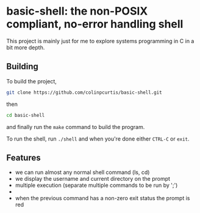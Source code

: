 # basic-shell: the non-POSIX compliant, no-error handling shell

This project is mainly just for me to explore systems programming in C in a bit more depth.

## Building
To build the project,
```bash
git clone https://github.com/colinpcurtis/basic-shell.git
```
then 
```bash
cd basic-shell
```
and finally run the `make` command to build the program.

To run the shell, run `./shell` and when you're done either `CTRL-C` or `exit`.

## Features
- we can run almost any normal shell command (ls, cd)
- we display the username and current directory on the prompt
- multiple execution (separate multiple commands to be run by ';')
- 
- when the previous command has a non-zero exit status the prompt is red